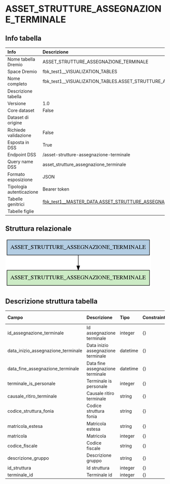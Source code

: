 # ASSET_STRUTTURE_ASSEGNAZIONE_TERMINALE

## Info tabella

| Info                     | Descrizione                                                                                                                                               |
|:-------------------------|:----------------------------------------------------------------------------------------------------------------------------------------------------------|
| Nome tabella Dremio      | ASSET_STRUTTURE_ASSEGNAZIONE_TERMINALE                                                                                                                    |
| Space Dremio             | fbk_test1__VISUALIZATION_TABLES                                                                                                                           |
| Nome completo            | fbk_test1__VISUALIZATION_TABLES.ASSET_STRUTTURE_ASSEGNAZIONE_TERMINALE                                                                                    |
| Descrizione tabella      |                                                                                                                                                           |
| Versione                 | 1.0                                                                                                                                                       |
| Core dataset             | False                                                                                                                                                     |
| Dataset di origine       |                                                                                                                                                           |
| Richiede validazione     | False                                                                                                                                                     |
| Esposta in DSS           | True                                                                                                                                                      |
| Endpoint DSS             | /asset-strutture-assegnazione-terminale                                                                                                                   |
| Query name DSS           | asset_strutture_assegnazione_terminale                                                                                                                    |
| Formato esposizione      | JSON                                                                                                                                                      |
| Tipologia autenticazione | Bearer token                                                                                                                                              |
| Tabelle genitrici        | [fbk_test1__MASTER_DATA.ASSET_STRUTTURE_ASSEGNAZIONE_TERMINALE](/Documentation/fbk_test1__MASTER_DATA/ASSET_STRUTTURE_ASSEGNAZIONE_TERMINALE/markdown.md) |
| Tabelle figlie           |                                                                                                                                                           |

## Struttura relazionale

![ASSET_STRUTTURE_ASSEGNAZIONE_TERMINALE](./graph_png.png)

## Descrizione struttura tabella

| Campo                              | Descrizione                        | Tipo     | Constraints   | Linked data   | errors   |
|:-----------------------------------|:-----------------------------------|:---------|:--------------|:--------------|:---------|
| id_assegnazione_terminale          | Id assegnazione terminale          | integer  | {}            |               | {}       |
| data_inizio_assegnazione_terminale | Data inizio assegnazione terminale | datetime | {}            |               | {}       |
| data_fine_assegnazione_terminale   | Data fine assegnazione terminale   | datetime | {}            |               | {}       |
| terminale_is_personale             | Terminale is personale             | integer  | {}            |               | {}       |
| causale_ritiro_terminale           | Causale ritiro terminale           | string   | {}            |               | {}       |
| codice_struttura_fonia             | Codice struttura fonia             | string   | {}            |               | {}       |
| matricola_estesa                   | Matricola estesa                   | string   | {}            |               | {}       |
| matricola                          | Matricola                          | integer  | {}            |               | {}       |
| codice_fiscale                     | Codice fiscale                     | string   | {}            |               | {}       |
| descrizione_gruppo                 | Descrizione gruppo                 | string   | {}            |               | {}       |
| id_struttura                       | Id struttura                       | integer  | {}            |               | {}       |
| terminale_id                       | Terminale id                       | integer  | {}            |               | {}       |
